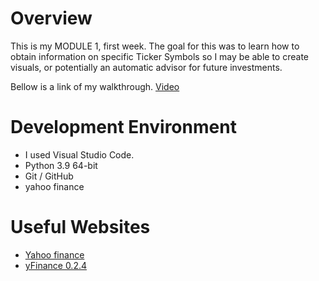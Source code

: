# Overview

This is my MODULE 1, first week. The goal for this was to learn how to obtain information on specific Ticker Symbols so I may be able to create visuals, or potentially an automatic advisor for future investments. 


Bellow is a link of my walkthrough. 
[Video](https://youtu.be/MJmxxZ2r2Kw)

# Development Environment

* I used Visual Studio Code.
* Python 3.9 64-bit
* Git / GitHub
* yahoo finance

# Useful Websites

* [Yahoo finance](https://finance.yahoo.com/)
* [yFinance 0.2.4](https://pypi.org/project/yfinance/)